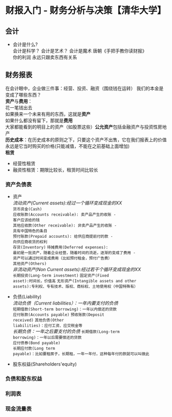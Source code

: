 # 财报入门 - 财务分析与决策【清华大学】

## 会计
* 会计是什么?  
会计是科学？ 会计是艺术？ 会计是魔术  唐朝《手把手教你读财报》  
你的利润 永远只跟卖东西有关系  

## 财务报表  
在会计眼中，企业做三件事：经营、投资、融资（围绕钱在运转）
我们的本金是变成了哪些东西？  
**资产**与**费用**：  
花一笔钱出去  
如果换来一个未来有用的东西，这就是**资产**  
如果什么都没有留下，那就是**费用**  
大家都能看到的明目上的资产（如股票这些）**公允资产**包括金融资产与投资性房地产    
**历史成本**：在历史成本的原则之下，只要这个资产不出售，它在我们报表上的价值永远是它当时购买的价格(只能减值，不能在之前基础上面增加)      
**租赁**  
* 经营性租赁  
* 融资性租赁：期限比较长，租赁时间比较长
### 资产负债表  
* 资产  
*流动资产(Current assets):经过一个循环变成现金的XX*    
<code>货币资金(Cash)</code>  
<code>应收账款(Accounts receivable): 卖产品产生的收账 - 客户应该给的钱</code>  
<code>其他应收款(Other receivable): 非卖产品产生的收账 - 具有中国特色的条目</code>   
<code>预付账款(Prepaid accounts): 给供应商提前付的款 - 向供应商收货的权利</code>  
<code>存货(Inventory)</code>
<code>待摊费用(Deferred expenses): 最初是一批资产，随着企业经营，随着时间的流逝，逐渐的变成了费用 - 资产可以通过时间变成费用（比如预付租金，预付广告费）</code>  
<code>其他资产(Others)</code>  
*非流动资产(Non Current assets):经过若干个循环变成现金的XX*  
<code>长期投资(Long-term investment)</code>
<code>固定资产(Fixed asset):时间长，价值高</code>
<code>无形资产(Intangible assets and other assets):专利权、专有技术、版权、商标权、土地使用权（中国特殊有）</code>

* 负债(Liability)  
*流动负债（Current liabilities）：一年内要支付的负债*  
<code>短期借款(Short-term borrowing)：一年以内偿还的贷款</code>  
<code>应付账款(Accounts payable)</code>
<code>预收账款(Deposit received)</code>
<code>其他负债(Other liabilities)：应付工资、应交税金等</code>  
*长期负债：一年之后要支付的负债*
<code>长期借款(Long-term borrowing)：一年以后需要偿还的贷款</code>  
<code>应付债券(Bond payable)</code>  
<code>长期应付款(Long term payable)：比如要租房子，长期租，一年一年付，这种每年付的款就可以叫做此</code>
* 股东权益(Shareholders'equity)  



### 负债和股东权益
### 利润表  

### 现金流量表  

